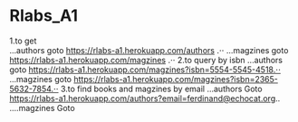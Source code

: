 # Rlabs_A1
1.to get  
...authors goto https://rlabs-a1.herokuapp.com/authors .⋅⋅
...magzines goto https://rlabs-a1.herokuapp.com/magzines .⋅⋅
2.to query by isbn
...authors goto https://rlabs-a1.herokuapp.com/magzines?isbn=5554-5545-4518.⋅⋅
...magzines goto https://rlabs-a1.herokuapp.com/magzines?isbn=2365-5632-7854.⋅⋅
3.to find books and magzines by email
...authors Goto https://rlabs-a1.herokuapp.com/authors?email=ferdinand@echocat.org..
....magzines Goto 
